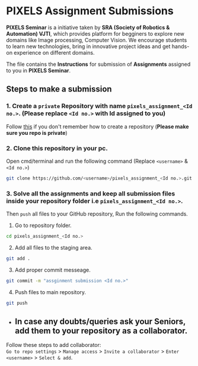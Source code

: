 # PIXELS Assignment Submissions

**PIXELS Seminar** is a initiative taken by **SRA (Society of Robotics & Automation) VJTI**, which provides platform for begginers to explore new domains like Image processing, 
Computer Vision. We encourage students to learn new technologies, bring in innovative project ideas and get hands-on experience on different domains.

The file contains the **Instructions** for submission of **Assignments** assigned to you in **PIXELS Seminar**.

## Steps to make a submission

### 1. Create a `private` Repository with name `pixels_assignment_<Id no.>`. (Please replace `<Id no.>` with Id assigned to you) <br>
Follow [this](https://github.com/Spnetic-5/Intro_to_CV/blob/main/git_github/1.git_intro%20.md#create-your-own-repository-and-project-folder-structure) 
if you don't remember how to create a repository (**Please make sure you repo is private**)

### 2. Clone this repository in your pc.

Open cmd/terminal and run the following command (Replace `<username>` & `<Id no.>`)

```bash
git clone https://github.com/<username>/pixels_assignment_<Id no.>.git
```
### 3. Solve all the assignments and keep all submission files inside your repository folder i.e `pixels_assignment_<Id no.>`.
Then `push` all files to your GitHub repository, Run the following commands.

1. Go to repository folder.
```bash
cd pixels_assignment_<Id no.>
```
2. Add all files to the staging area.
```bash
git add .
```
3. Add proper commit messeage.
```bash
git commit -m "assginment submission <Id no.>"
```
4. Push files to main repository.
```bash
git push
```
* ## In case any doubts/queries ask your Seniors, add them to your repository as a collaborator.
Follow these steps to add collaborator: <br>
`Go to repo settings` > `Manage access` > `Invite a collaborator` > `Enter <username>` > `Select & add`.

